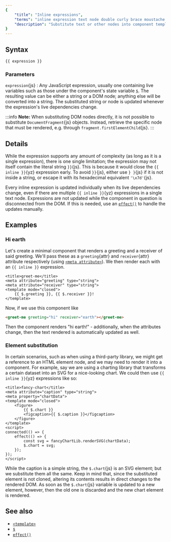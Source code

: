 ```yaml
---
{
	"title": "Inline expressions",
	"terms": "inline expression text node double curly brace moustache dynamic reactive",
	"description": "Substitute text or other nodes into component templates using double curly braces, using anything from simple variables to complex expressions."
}
---
```


## Syntax

```js
{{ expression }}
```

### Parameters

`expression`{js}
: Any JavaScript expression, usually one containing live variables such as those under the component's state variable [`$`](/docs/components/$/). The resulting value can be either a string or a DOM node; anything else will be converted into a string. The substituted string or node is updated whenever the expression's live dependencies change.

:::info
**Note:** When substituting DOM nodes directly, it is not possible to substitute `DocumentFragment`{js} objects. Instead, retrieve the specific node that must be rendered, e.g. through `fragment.firstElementChild`{js}.
:::

## Details

While the expression supports any amount of complexity (as long as it is a single expression), there is one single limitation; the expression may not itself contain the literal string `}}`{js}. This is because it would close the `{{ inline }}`{yz} expression early. To avoid `}}`{js}, either use `} }`{js} if it is not inside a string, or escape it with its hexadecimal equivalent `'\x7d'`{js}.

Every inline expression is updated individually when its live dependencies change, even if there are multiple `{{ inline }}`{yz} expressions in a single text node. Expressions are not updated while the component in question is disconnected from the DOM. If this is needed, use an [`effect()`](/docs/effect/) to handle the updates manually.

## Examples

### Hi earth

Let's create a minimal component that renders a greeting and a receiver of said greeting. We'll pass these as a `greeting`{attr} and `receiver`{attr} attribute respectively (using [`<meta attribute>`](/docs/components/meta/attribute/)). We then render each with an `{{ inline }}` expression.

```yz
<title>greet-me</title>
<meta attribute="greeting" type="string">
<meta attribute="receiver" type="string">
<template mode="closed">
	{{ $.greeting }}, {{ $.receiver }}!
</template>
```

Now, if we use this component like

```html
<greet-me greeting="hi" receiver="earth"></greet-me>
```

Then the component renders "hi earth!" - additionally, when the attributes change, then the text rendered is automatically updated as well.

### Element substitution

In certain scenarios, such as when using a third-party library, we might get a reference to an HTML element node, and we may need to render it into a component. For example, say we are using a charting library that transforms a certain dataset into an SVG for a nice-looking chart. We could then use `{{ inline }}`{yz} expressions like so:

```yz
<title>fancy-chart</title>
<meta attribute="caption" type="string">
<meta property="chartData">
<template mode="closed">
	<figure>
		{{ $.chart }}
		<figcaption>{{ $.caption }}</figcaption>
	</figure>
</template>
<script>
connected(() => {
	effect(() => {
		const svg = fancyChartLib.renderSVG(chartData);
		$.chart = svg;
	});
});
</script>
```

While the caption is a simple string, the `$.chart`{js} is an SVG element; but we substitute them all the same. Keep in mind that, since the substituted element is not cloned, altering its contents results in direct changes to the rendered DOM. As soon as the `$.chart`{js} variable is updated to a new element, however, then the old one is discarded and the new chart element is rendered.

## See also

- [`<template>`](/docs/components/template/)
- [`$`](/docs/components/$/)
- [`effect()`](/docs/effect/)
